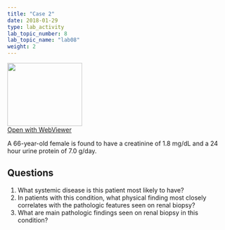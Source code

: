 ```yaml
---
title: "Case 2"
date: 2018-01-29
type: lab_activity
lab_topic_number: 8
lab_topic_name: "lab08"
weight: 2
---
```

<div class="entrybody">
<div class="thumbnail"><a href="http://virtualslides.cumc.columbia.edu/Renal%20Path%2002.svs/view.apml?" target="_blank"><img alt="" src="http://pathologylab.ccnmtl.columbia.edu/assets/images/slide_renal_case2.jpg" width="170" height="143" class="mt-image-left"></a><br><a href="http://virtualslides.cumc.columbia.edu/Renal%20Path%2002.svs/view.apml?" target="_blank">Open with WebViewer</a></div>

<p>A 66-year-old female is found to have a creatinine of 1.8 mg/dL and a 24 hour urine protein of 7.0 g/day.<br clear="all"></p>

<h2>Questions</h2>


<ol>
<li>What systemic disease is this patient most likely to have?</li>
<li>In patients with this condition, what physical finding most closely correlates with the pathologic features seen on renal biopsy?</li>
<li>What are main pathologic findings seen on renal biopsy in this condition?</li>
</ol>


						
</div>
